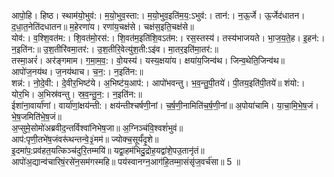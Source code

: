 

  
आपो॒हि। हिष्ठ। स्थाम॑यो॒भुव॑:। म॒यो॒भुव॒स्ता:। म॒यो॒भुव॒इति॑म॒य॒:ऽभुव॑:। तान॑:। न॒ऊ॒र्जे। ऊ॒र्जेद॑धातन। द॒धा॒त॒नेति॑दधातन॥ म॒हेरणा॑य। रणा॑य॒चक्ष॑से। चक्ष॑स॒इति॒चक्ष॑से॥  
योव॑:। व॒श्शि॒वत॑म:। शि॒वत॑मो॒रस॑:। शि॒वत॑म॒इति॑शि॒वऽत॑म:। रस॒स्तस्य॑। तस्य॑भाजयते। भा॒ज॒य॒ते॒ह। इ॒हन॑:। न॒इति॑न:॥ उ॒श॒तीरि॑वमा॒तर॑:। उ॒श॒तीरि॒वेत्यु॑श॒ती:ऽइ॑व। मा॒तर॒इति॑मा॒तर॑:॥  
तस्मा॒अरं॑। अर॑ङ्गमाम। ग॒मा॒म॒व॒:। वो॒यस्य॑। यस्य॒क्षया॑य। क्षया॑य॒जिन्व॑थ। जिन्व॒थेति॒जिन्व॑थ॥ आपो॑ज॒नय॑थ। ज॒नय॑थाच। च॒न॒:। न॒इति॑न:॥  
शन्न॑:। नो॒दे॒वी:। दे॒वीर॒भिष्ट॑ये। अ॒भिष्ट॑य॒आप॑:। आपो॑भवन्तु। भ॒व॒न्तु॒पी॒तये॑। पी॒तय॒इति॑पी॒तये॑॥ शंयो:। योर॒भि। अ॒भिस्र॑वन्तु। स्र॒व॒न्तु॒न॒:। न॒इति॑न:॥  
ईशा॑ना॒वार्या॑णां। वार्या॑णां॒क्षय॑न्ती:। क्षय॑न्तीश्चर्षणी॒नां। च॒र्ष॒णी॒नामिति॑च॒र्ष॒णी॒नां॥ अ॒पोया॑चामि। या॒चा॒मि॒भे॒ष॒जं। भे॒ष॒जमिति॑भे॒ष॒जं॥  
अ॒प्सुमे॒सोमो॑अब्रवीद॒न्तर्विश्वा॑निभेष॒जा॥ अ॒ग्निञ्च॑वि॒श्वशं॑भुवं॥  
आप॑:पृणी॒तभे॑ष॒जंवरू॑थन्तन्वे॒३॒॑मम॑॥ ज्योक्च॒सूर्यं॑दृ॒शे॥  
इ॒दमा॑प॒:प्रव॑हत॒यत्किञ्च॑दुरि॒तम्मयि॑॥ यद्वा॒हम॑भिदु॒द्रोह॒यद्वा॑शे॒पउ॒तानृ॑तं॥  
आपो॑अ॒द्यान्व॑चारिषं॒रसे॑न॒सम॑गस्महि॥ पय॑स्वानग्न॒आग॑हि॒तम्मा॒संसृ॑ज॒वर्च॑सा॥ 5 ॥  
